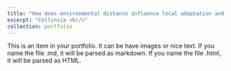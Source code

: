 ```yaml
---
title: "How does environmental distance influence local adaptation and the strength of selection?<img src='/images/collinsia_for_website.jpg' align='right' width='100' height='100'>"
excerpt: "Collinsia <br/>"
collection: portfolio
---
```


This is an item in your portfolio. It can be have images or nice text. If you name the file .md, it will be parsed as markdown. If you name the file .html, it will be parsed as HTML. 
